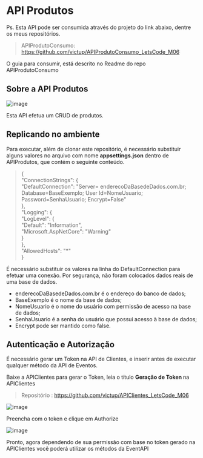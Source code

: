 # API Produtos

Ps. Esta API pode ser consumida através do projeto do link abaixo, dentre os meus repositórios. 

> APIProdutoConsumo: https://github.com/victup/APIProdutoConsumo_LetsCode_M06

O guia para consumir, está descrito no Readme do repo APIProdutoConsumo

## Sobre a API Produtos

![image](https://user-images.githubusercontent.com/38474570/188255600-17c50a29-ccc1-4d4f-8490-821506b93fa9.png)

Esta API efetua um CRUD de produtos.

## Replicando no ambiente

Para executar, além de clonar este repositório, é necessário substituir alguns valores no arquivo com nome <b> appsettings.json </b> dentro de APIProdutos, que contém o seguinte conteúdo. 

> { <br>
  "ConnectionStrings": { <br>
    "DefaultConnection": "Server= enderecoDaBasedeDados.com.br; Database=BaseExemplo; User Id=NomeUsuario; Password=SenhaUsuario; Encrypt=False" <br>
  }, <br>
  "Logging": { <br>
    "LogLevel": { <br>
      "Default": "Information", <br>
      "Microsoft.AspNetCore": "Warning" <br>
    } <br>
  }, <br>
  "AllowedHosts": "*" <br>
}

É necessário substituir os valores na linha do DefaultConnection para efetuar uma conexão. Por segurança, não foram colocados dados reais de uma base de dados.
* enderecoDaBasedeDados.com.br é o endereço do banco de dados; 
* BaseExemplo é o nome da base de dados;
* NomeUsuario é o nome do usuário com permissão de acesso na base de dados;
* SenhaUsuario é a senha do usuário que possui acesso à base de dados;
* Encrypt pode ser mantido como false.

## Autenticação e Autorização
  É necessário gerar um Token na API de Clientes, e inserir antes de executar qualquer método da API de Eventos. 
  
  Baixe a APIClientes para gerar o Token, leia o título <b> Geração de Token </b> na APIClientes
  > Repositório : https://github.com/victup/APIClientes_LetsCode_M06
  
  ![image](https://user-images.githubusercontent.com/38474570/190838931-f920e14b-9c07-47a5-a611-d1fd2a11e236.png)

Preencha com o token e clique em Authorize

  ![image](https://user-images.githubusercontent.com/38474570/190838939-f63e3b99-f7c5-4b96-a75f-0f1ec5b5d3df.png)
  
  Pronto, agora dependendo de sua permissão com base no token gerado na APIClientes você poderá utilizar os métodos da EventAPI

